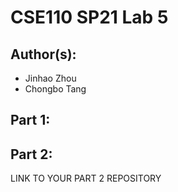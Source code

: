 # CSE110 SP21 Lab 5

## Author(s):
- Jinhao Zhou
- Chongbo Tang

## Part 1:

[](https://tangcb26.github.io/CSE110_Lab5/)

## Part 2:

LINK TO YOUR PART 2 REPOSITORY
